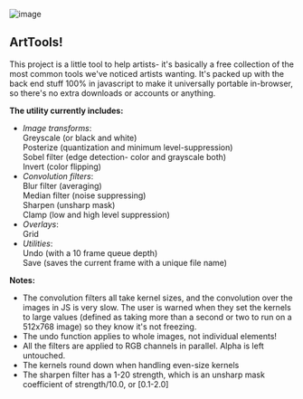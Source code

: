 
![image](https://github.com/user-attachments/assets/87edcf90-8b5e-4925-b4be-18c052ededf5)

<h2> ArtTools!</h2>
This project is a little tool to help artists- it's basically a free collection of the most common tools we've noticed artists wanting. It's packed up with the back end stuff 100% in javascript to make it universally portable in-browser, so there's no extra downloads or accounts or anything.

**The utility currently includes:**
  - _Image transforms_:<br/>
    Greyscale (or black and white)<br/>
    Posterize (quantization and minimum level-suppression)<br/>
    Sobel filter (edge detection- color and grayscale both)<br/>
    Invert (color flipping)<br/>
  - _Convolution filters_:<br/>
    Blur filter (averaging)<br/>
    Median filter (noise suppressing)<br/>
    Sharpen (unsharp mask)<br/>
    Clamp (low and high level suppression)<br/>
  - _Overlays_:<br/>
    Grid<br/>
  - _Utilities_:<br/>
    Undo (with a 10 frame queue depth)<br/>
    Save (saves the current frame with a unique file name)<br/>

**Notes:**
- The convolution filters all take kernel sizes, and the convolution over the images in JS is very slow. The user is warned when they set the kernels to large values (defined as taking more than a second or two to run on a 512x768 image) so they know it's not freezing.
- The undo function applies to whole images, not individual elements!
- All the filters are applied to RGB channels in parallel. Alpha is left untouched.
- The kernels round down when handling even-size kernels
- The sharpen filter has a 1-20 strength, which is an unsharp mask coefficient of strength/10.0, or [0.1-2.0]
   

